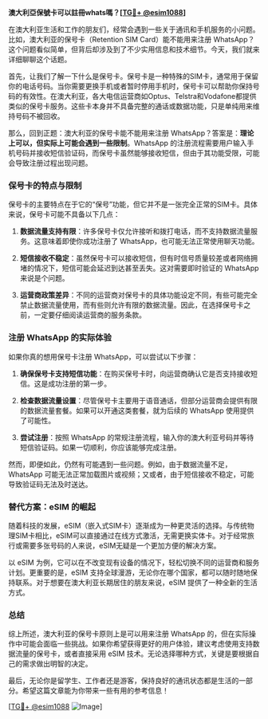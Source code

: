 **澳大利亞保號卡可以註冊whats嗎？[[TG💪+ @esim1088](https://t.me/s/esim1088)]**

在澳大利亚生活和工作的朋友们，经常会遇到一些关于通讯和手机服务的小问题。比如，澳大利亚的保号卡（Retention SIM Card）能不能用来注册 WhatsApp？这个问题看似简单，但背后却涉及到了不少实用信息和技术细节。今天，我们就来详细聊聊这个话题。

首先，让我们了解一下什么是保号卡。保号卡是一种特殊的SIM卡，通常用于保留你的电话号码。当你需要更换手机或者暂时停用手机时，保号卡可以帮助你保持号码的有效性。在澳大利亚，各大电信运营商如Optus、Telstra和Vodafone都提供类似的保号卡服务。这些卡本身并不具备完整的通话或数据功能，只是单纯用来维持号码不被回收。

那么，回到正题：澳大利亚的保号卡能不能用来注册 WhatsApp？答案是：**理论上可以，但实际上可能会遇到一些限制**。WhatsApp 的注册流程需要用户输入手机号码并接收短信验证码，而保号卡虽然能够接收短信，但由于其功能受限，可能会导致注册过程出现问题。

### 保号卡的特点与限制

保号卡的主要特点在于它的“保号”功能，但它并不是一张完全正常的SIM卡。具体来说，保号卡可能不具备以下几点：

1. **数据流量支持有限**：许多保号卡仅允许接听和拨打电话，而不支持数据流量服务。这意味着即使你成功注册了 WhatsApp，也可能无法正常使用聊天功能。
   
2. **短信接收不稳定**：虽然保号卡可以接收短信，但有时信号质量较差或者网络拥堵的情况下，短信可能会延迟到达甚至丢失。这对需要即时验证的 WhatsApp 来说是个问题。

3. **运营商政策差异**：不同的运营商对保号卡的具体功能设定不同，有些可能完全禁止数据流量使用，而有些则允许有限的数据流量。因此，在选择保号卡之前，一定要仔细阅读运营商的服务条款。

### 注册 WhatsApp 的实际体验

如果你真的想用保号卡注册 WhatsApp，可以尝试以下步骤：

1. **确保保号卡支持短信功能**：在购买保号卡时，向运营商确认它是否支持接收短信。这是成功注册的第一步。

2. **检查数据流量设置**：尽管保号卡主要用于语音通话，但部分运营商会提供有限的数据流量套餐。如果可以开通这类套餐，就为后续的 WhatsApp 使用提供了可能性。

3. **尝试注册**：按照 WhatsApp 的常规注册流程，输入你的澳大利亚号码并等待短信验证码。如果一切顺利，你应该能够完成注册。

然而，即便如此，仍然有可能遇到一些问题。例如，由于数据流量不足，WhatsApp 可能无法正常加载图片或视频；又或者，由于短信接收不稳定，可能导致验证码无法及时送达。

### 替代方案：eSIM 的崛起

随着科技的发展，eSIM（嵌入式SIM卡）逐渐成为一种更灵活的选择。与传统物理SIM卡相比，eSIM可以直接通过在线方式激活，无需更换实体卡。对于经常旅行或需要多张号码的人来说，eSIM无疑是一个更加方便的解决方案。

以 eSIM 为例，它可以在不改变现有设备的情况下，轻松切换不同的运营商和服务计划。更重要的是，eSIM 支持全球漫游，无论你在哪个国家，都可以随时随地保持联系。对于想要在澳大利亚长期居住的朋友来说，eSIM 提供了一种全新的生活方式。

### 总结

综上所述，澳大利亚的保号卡原则上是可以用来注册 WhatsApp 的，但在实际操作中可能会面临一些挑战。如果你希望获得更好的用户体验，建议考虑使用支持数据流量的保号卡，或者直接采用 eSIM 技术。无论选择哪种方式，关键是要根据自己的需求做出明智的决定。

最后，无论你是留学生、工作者还是游客，保持良好的通讯状态都是生活的一部分。希望这篇文章能为你带来一些有用的参考信息！

[[TG💪+ @esim1088](https://t.me/s/esim1088) ![Image](https://i.postimg.cc/4NQfJmqS/Snipaste-2025-05-13-00-14-12.png)]